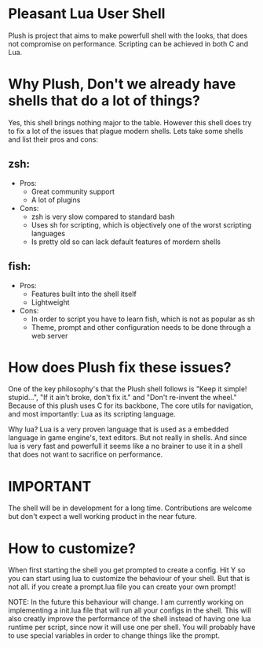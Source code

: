 # Pleasant Lua User Shell

Plush is project that aims to make powerfull shell with the looks, that does not compromise on performance.
Scripting can be achieved in both C and Lua.

# Why Plush, Don't we already have shells that do a lot of things?

Yes, this shell brings nothing major to the table. However this shell does try to fix a lot of the issues that plague modern shells.
Lets take some shells and list their pros and cons:

## zsh:
* Pros:
    - Great community support
    - A lot of plugins
* Cons:
    - zsh is very slow compared to standard bash
    - Uses sh for scripting, which is objectively one of the worst scripting languages
    - Is pretty old so can lack default features of mordern shells

## fish:
* Pros:
    - Features built into the shell itself
    - Lightweight
* Cons:
    - In order to script you have to learn fish, which is not as popular as sh
    - Theme, prompt and other configuration needs to be done through a web server

# How does Plush fix these issues?

One of the key philosophy's that the Plush shell follows is "Keep it simple! stupid...", "If it ain't broke, don't fix it." and "Don't re-invent the wheel."
Because of this plush uses C for its backbone, The core utils for navigation, and most importantly: Lua as its scripting language.

Why lua? Lua is a very proven language that is used as a embedded language in game engine's, text editors. But not really in shells. And since lua is very
fast and powerfull it seems like a no brainer to use it in a shell that does not want to sacrifice on performance.

# IMPORTANT

The shell will be in development for a long time. Contributions are welcome but don't expect a well working product in the near future.

# How to customize?

When first starting the shell you get prompted to create a config. Hit Y so you can start using lua to customize the behaviour of your shell.
But that is not all. if you create a prompt.lua file you can create your own prompt!

NOTE: In the future this behaviour will change. I am currently working on implementing a init.lua file that will run all your configs in the shell.
This will also creatly improve the performance of the shell instead of having one lua runtime per script, since now it will use one per shell.
You will probably have to use special variables in order to change things like the prompt.

